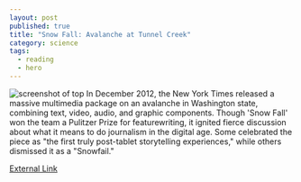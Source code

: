 ```yaml
---
layout: post
published: true
title: "Snow Fall: Avalanche at Tunnel Creek"
category: science
tags: 
  - reading
  - hero
---
```


![screenshot of top](http://farm9.staticflickr.com/8391/8516846296_3100101067_o.jpg)
In December 2012, the New York Times released a massive multimedia package on an avalanche in Washington state, combining text, video, audio, and graphic components. Though 'Snow Fall' won the team a Pulitzer Prize for featurewriting, it ignited fierce discussion about what it means to do journalism in the digital age. Some celebrated the piece as "the first truly post-tablet storytelling experiences," while others dismissed it as a "Snowfail."

[External Link](http://www.nytimes.com/projects/2012/snow-fall/#/?part=tunnel-creek)
